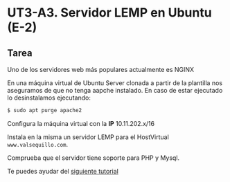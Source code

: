 # UT3-A3. Servidor LEMP en Ubuntu (E-2)

## Tarea

Uno de los servidores web más populares actualmente es NGINX

En una máquina virtual de Ubuntu Server clonada a partir de la plantilla nos aseguramos de que no tenga aapche instalado. En caso de estar ejecutado lo desinstalamos ejecutando:

```bash
$ sudo apt purge apache2
```
Configura la máquina virtual con la **IP** 10.11.202.x/16

Instala en la misma un servidor LEMP para el HostVirtual `www.valsequillo.com`.

Comprueba que el servidor tiene soporte para PHP y Mysql.

Te puedes ayudar del [siguiente tutorial](https://www.digitalocean.com/community/tutorials/how-to-install-linux-nginx-mysql-php-lemp-stack-on-ubuntu-20-04-es)